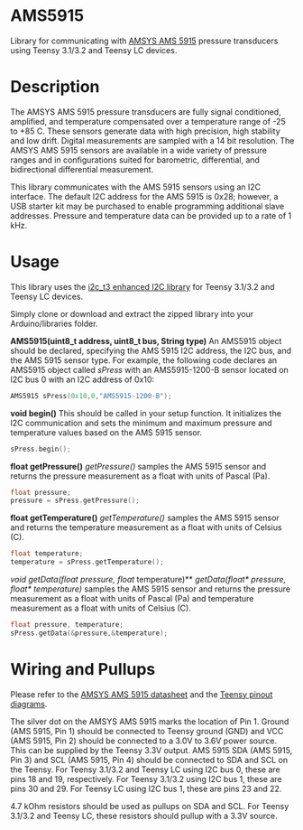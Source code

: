 # AMS5915
Library for communicating with [AMSYS AMS 5915](http://www.amsys.info/products/ams5915.htm) pressure transducers using Teensy 3.1/3.2 and Teensy LC devices.

# Description
The AMSYS AMS 5915 pressure transducers are fully signal conditioned, amplified, and temperature compensated over a temperature range of -25 to +85 C. These sensors generate data with high precision, high stability and low drift. Digital measurements are sampled with a 14 bit resolution. The AMSYS AMS 5915 sensors are available in a wide variety of pressure ranges and in configurations suited for barometric, differential, and bidirectional differential measurement.

This library communicates with the AMS 5915 sensors using an I2C interface. The default I2C address for the AMS 5915 is 0x28; however, a USB starter kit may be purchased to enable programming additional slave addresses. Pressure and temperature data can be provided up to a rate of 1 kHz.

# Usage
This library uses the [i2c_t3 enhanced I2C library](https://github.com/nox771/i2c_t3) for Teensy 3.1/3.2 and Teensy LC devices.

Simply clone or download and extract the zipped library into your Arduino/libraries folder.

**AMS5915(uint8_t address, uint8_t bus, String type)**
An AMS5915 object should be declared, specifying the AMS 5915 I2C address, the I2C bus, and the AMS 5915 sensor type. For example, the following code declares an AMS5915 object called *sPress* with an AMS5915-1200-B sensor located on I2C bus 0 with an I2C address of 0x10:

```C++
AMS5915 sPress(0x10,0,"AMS5915-1200-B");
```

**void begin()**
This should be called in your setup function. It initializes the I2C communication and sets the minimum and maximum pressure and temperature values based on the AMS 5915 sensor.

```C++
sPress.begin();
```

**float getPressure()**
*getPressure()* samples the AMS 5915 sensor and returns the pressure measurement as a float with units of Pascal (Pa).

```C++
float pressure;
pressure = sPress.getPressure();
```

**float getTemperature()**
*getTemperature()* samples the AMS 5915 sensor and returns the temperature measurement as a float with units of Celsius (C).

```C++
float temperature;
temperature = sPress.getTemperature();
```

**void getData(float* pressure, float* temperature)**
*getData(float&ast; pressure, float&ast; temperature)* samples the AMS 5915 sensor and returns the pressure measurement as a float with units of Pascal (Pa) and temperature measurement as a float with units of Celsius (C).

```C++
float pressure, temperature;
sPress.getData(&pressure,&temperature);
```

# Wiring and Pullups
Please refer to the [AMSYS AMS 5915 datasheet](http://www.analogmicro.de/_pages/sens/ams5915/ams5915_data_sheet.pdf) and the [Teensy pinout diagrams](https://www.pjrc.com/teensy/pinout.html).

The silver dot on the AMSYS AMS 5915 marks the location of Pin 1. Ground (AMS 5915, Pin 1) should be connected to Teensy ground (GND) and VCC (AMS 5915, Pin 2) should be connected to a 3.0V to 3.6V power source. This can be supplied by the Teensy 3.3V output. AMS 5915 SDA (AMS 5915, Pin 3) and SCL (AMS 5915, Pin 4) should be connected to SDA and SCL on the Teensy. For Teensy 3.1/3.2 and Teensy LC using I2C bus 0, these are pins 18 and 19, respectively. For Teensy 3.1/3.2 using I2C bus 1, these are pins 30 and 29. For Teensy LC using I2C bus 1, these are pins 23 and 22.

4.7 kOhm resistors should be used as pullups on SDA and SCL. For Teensy 3.1/3.2 and Teensy LC, these resistors should pullup with a 3.3V source.
